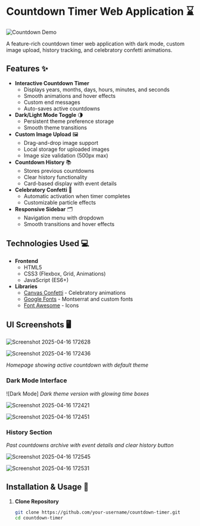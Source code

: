 # Countdown Timer Web Application ⌛

![Countdown Demo](preview.gif)

A feature-rich countdown timer web application with dark mode, custom image upload, history tracking, and celebratory confetti animations.

## Features ✨

- **Interactive Countdown Timer**
  - Displays years, months, days, hours, minutes, and seconds
  - Smooth animations and hover effects
  - Custom end messages
  - Auto-saves active countdowns
- **Dark/Light Mode Toggle** 🌗
  - Persistent theme preference storage
  - Smooth theme transitions
- **Custom Image Upload** 🖼️
  - Drag-and-drop image support
  - Local storage for uploaded images
  - Image size validation (500px max)
- **Countdown History** 📚
  - Stores previous countdowns
  - Clear history functionality
  - Card-based display with event details
- **Celebratory Confetti** 🎉
  - Automatic activation when timer completes
  - Customizable particle effects
- **Responsive Sidebar** 🗂️
  - Navigation menu with dropdown
  - Smooth transitions and hover effects

## Technologies Used 💻

- **Frontend**
  - HTML5
  - CSS3 (Flexbox, Grid, Animations)
  - JavaScript (ES6+)
- **Libraries**
  - [Canvas Confetti](https://www.npmjs.com/package/canvas-confetti) - Celebratory animations
  - [Google Fonts](https://fonts.google.com/) - Montserrat and custom fonts
  - [Font Awesome](https://fontawesome.com/) - Icons
 

## UI Screenshots 🖥️
![Screenshot 2025-04-16 172628](https://github.com/user-attachments/assets/16c52d45-85e2-4ae5-b980-b88de3145d0a)


![Screenshot 2025-04-16 172436](https://github.com/user-attachments/assets/14993609-c547-4757-8ce4-278705b59832)

*Homepage showing active countdown with default theme*


### Dark Mode Interface
![Dark Mode]
*Dark theme version with glowing time boxes*

![Screenshot 2025-04-16 172421](https://github.com/user-attachments/assets/4decc47c-fd7f-4bc0-9b5b-8182f52cc82a)





![Screenshot 2025-04-16 172451](https://github.com/user-attachments/assets/596df892-2ffa-4b99-a6c3-274b4fcfb9a0)





### History Section




*Past countdowns archive with event details and clear history button*




![Screenshot 2025-04-16 172545](https://github.com/user-attachments/assets/330c2b12-f3f9-49ab-bb87-697d5306278c)



![Screenshot 2025-04-16 172531](https://github.com/user-attachments/assets/f956e864-5148-49bb-9461-57aa01f7d358)













## Installation & Usage 🚀

1. **Clone Repository**
   ```bash
   git clone https://github.com/your-username/countdown-timer.git
   cd countdown-timer
